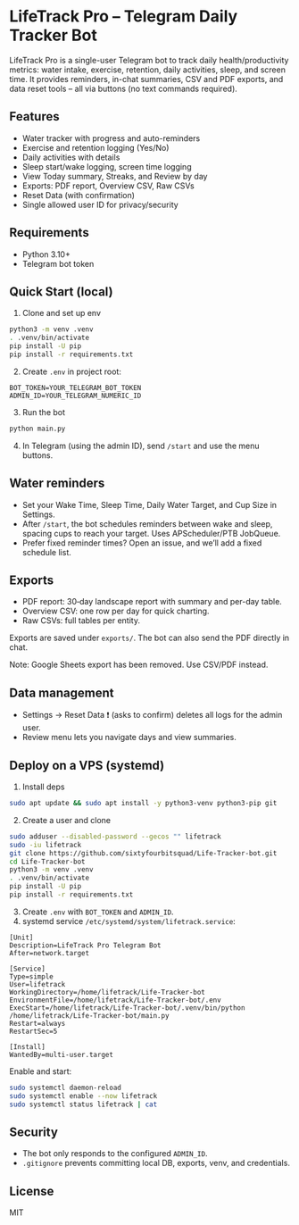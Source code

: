 # LifeTrack Pro – Telegram Daily Tracker Bot

LifeTrack Pro is a single-user Telegram bot to track daily health/productivity metrics: water intake, exercise, retention, daily activities, sleep, and screen time. It provides reminders, in-chat summaries, CSV and PDF exports, and data reset tools – all via buttons (no text commands required).

## Features
- Water tracker with progress and auto-reminders
- Exercise and retention logging (Yes/No)
- Daily activities with details
- Sleep start/wake logging, screen time logging
- View Today summary, Streaks, and Review by day
- Exports: PDF report, Overview CSV, Raw CSVs
- Reset Data (with confirmation)
- Single allowed user ID for privacy/security

## Requirements
- Python 3.10+
- Telegram bot token

## Quick Start (local)
1. Clone and set up env
```bash
python3 -m venv .venv
. .venv/bin/activate
pip install -U pip
pip install -r requirements.txt
```
2. Create `.env` in project root:
```
BOT_TOKEN=YOUR_TELEGRAM_BOT_TOKEN
ADMIN_ID=YOUR_TELEGRAM_NUMERIC_ID
```
3. Run the bot
```bash
python main.py
```
4. In Telegram (using the admin ID), send `/start` and use the menu buttons.

## Water reminders
- Set your Wake Time, Sleep Time, Daily Water Target, and Cup Size in Settings.
- After `/start`, the bot schedules reminders between wake and sleep, spacing cups to reach your target. Uses APScheduler/PTB JobQueue.
- Prefer fixed reminder times? Open an issue, and we’ll add a fixed schedule list.

## Exports
- PDF report: 30‑day landscape report with summary and per-day table.
- Overview CSV: one row per day for quick charting.
- Raw CSVs: full tables per entity.

Exports are saved under `exports/`. The bot can also send the PDF directly in chat.

Note: Google Sheets export has been removed. Use CSV/PDF instead.

## Data management
- Settings → Reset Data ❗ (asks to confirm) deletes all logs for the admin user.
- Review menu lets you navigate days and view summaries.

## Deploy on a VPS (systemd)
1. Install deps
```bash
sudo apt update && sudo apt install -y python3-venv python3-pip git
```
2. Create a user and clone
```bash
sudo adduser --disabled-password --gecos "" lifetrack
sudo -iu lifetrack
git clone https://github.com/sixtyfourbitsquad/Life-Tracker-bot.git
cd Life-Tracker-bot
python3 -m venv .venv
. .venv/bin/activate
pip install -U pip
pip install -r requirements.txt
```
3. Create `.env` with `BOT_TOKEN` and `ADMIN_ID`.
4. systemd service `/etc/systemd/system/lifetrack.service`:
```
[Unit]
Description=LifeTrack Pro Telegram Bot
After=network.target

[Service]
Type=simple
User=lifetrack
WorkingDirectory=/home/lifetrack/Life-Tracker-bot
EnvironmentFile=/home/lifetrack/Life-Tracker-bot/.env
ExecStart=/home/lifetrack/Life-Tracker-bot/.venv/bin/python /home/lifetrack/Life-Tracker-bot/main.py
Restart=always
RestartSec=5

[Install]
WantedBy=multi-user.target
```
Enable and start:
```bash
sudo systemctl daemon-reload
sudo systemctl enable --now lifetrack
sudo systemctl status lifetrack | cat
```

## Security
- The bot only responds to the configured `ADMIN_ID`.
- `.gitignore` prevents committing local DB, exports, venv, and credentials.

## License
MIT
